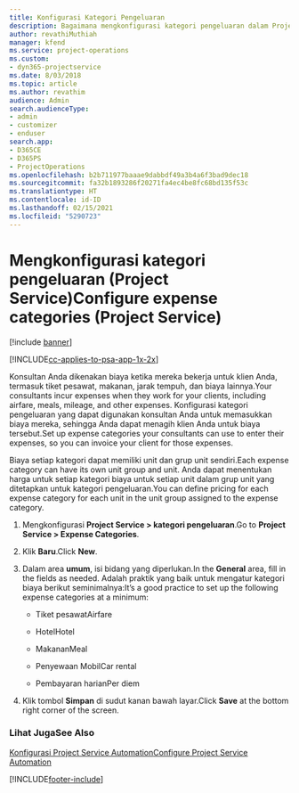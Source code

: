 ```yaml
---
title: Konfigurasi Kategori Pengeluaran
description: Bagaimana mengkonfigurasi kategori pengeluaran dalam Project Service
author: revathiMuthiah
manager: kfend
ms.service: project-operations
ms.custom:
- dyn365-projectservice
ms.date: 8/03/2018
ms.topic: article
ms.author: revathim
audience: Admin
search.audienceType:
- admin
- customizer
- enduser
search.app:
- D365CE
- D365PS
- ProjectOperations
ms.openlocfilehash: b2b711977baaae9dabbdf49a3b4a6f3bad9dec18
ms.sourcegitcommit: fa32b1893286f20271fa4ec4be8fc68bd135f53c
ms.translationtype: HT
ms.contentlocale: id-ID
ms.lasthandoff: 02/15/2021
ms.locfileid: "5290723"
---
```

# <a name="configure-expense-categories-project-service"></a><span data-ttu-id="62908-103">Mengkonfigurasi kategori pengeluaran (Project Service)</span><span class="sxs-lookup"><span data-stu-id="62908-103">Configure expense categories (Project Service)</span></span>

[!include [banner](../includes/psa-now-project-operations.md)]

[!INCLUDE[cc-applies-to-psa-app-1x-2x](../includes/cc-applies-to-psa-app-1x-2x.md)]

<span data-ttu-id="62908-104">Konsultan Anda dikenakan biaya ketika mereka bekerja untuk klien Anda, termasuk tiket pesawat, makanan, jarak tempuh, dan biaya lainnya.</span><span class="sxs-lookup"><span data-stu-id="62908-104">Your consultants incur expenses when they work for your clients, including airfare, meals, mileage, and other expenses.</span></span> <span data-ttu-id="62908-105">Konfigurasi kategori pengeluaran yang dapat digunakan konsultan Anda untuk memasukkan biaya mereka, sehingga Anda dapat menagih klien Anda untuk biaya tersebut.</span><span class="sxs-lookup"><span data-stu-id="62908-105">Set up expense categories your consultants can use to enter their expenses, so you can invoice your client for those expenses.</span></span>  
  
<span data-ttu-id="62908-106">Biaya setiap kategori dapat memiliki unit dan grup unit sendiri.</span><span class="sxs-lookup"><span data-stu-id="62908-106">Each expense category can have its own unit group and unit.</span></span> <span data-ttu-id="62908-107">Anda dapat menentukan harga untuk setiap kategori biaya untuk setiap unit dalam grup unit yang ditetapkan untuk kategori pengeluaran.</span><span class="sxs-lookup"><span data-stu-id="62908-107">You can define pricing for each expense category for each unit in the unit group assigned to the expense category.</span></span>  
  
1.  <span data-ttu-id="62908-108">Mengkonfigurasi **Project Service > kategori pengeluaran**.</span><span class="sxs-lookup"><span data-stu-id="62908-108">Go to **Project Service > Expense Categories**.</span></span>  
  
2.  <span data-ttu-id="62908-109">Klik **Baru**.</span><span class="sxs-lookup"><span data-stu-id="62908-109">Click **New**.</span></span>  
  
3.  <span data-ttu-id="62908-110">Dalam area **umum**, isi bidang yang diperlukan.</span><span class="sxs-lookup"><span data-stu-id="62908-110">In the **General** area, fill in the fields as needed.</span></span> <span data-ttu-id="62908-111">Adalah praktik yang baik untuk mengatur kategori biaya berikut seminimalnya:</span><span class="sxs-lookup"><span data-stu-id="62908-111">It’s a good practice to set up the following expense categories at a minimum:</span></span>  
  
    -   <span data-ttu-id="62908-112">Tiket pesawat</span><span class="sxs-lookup"><span data-stu-id="62908-112">Airfare</span></span>  
  
    -   <span data-ttu-id="62908-113">Hotel</span><span class="sxs-lookup"><span data-stu-id="62908-113">Hotel</span></span>  
  
    -   <span data-ttu-id="62908-114">Makanan</span><span class="sxs-lookup"><span data-stu-id="62908-114">Meal</span></span>  
  
    -   <span data-ttu-id="62908-115">Penyewaan Mobil</span><span class="sxs-lookup"><span data-stu-id="62908-115">Car rental</span></span>  
  
    -   <span data-ttu-id="62908-116">Pembayaran harian</span><span class="sxs-lookup"><span data-stu-id="62908-116">Per diem</span></span>  
  
4.  <span data-ttu-id="62908-117">Klik tombol **Simpan** di sudut kanan bawah layar.</span><span class="sxs-lookup"><span data-stu-id="62908-117">Click **Save** at the bottom right corner of the screen.</span></span>  
  
### <a name="see-also"></a><span data-ttu-id="62908-118">Lihat Juga</span><span class="sxs-lookup"><span data-stu-id="62908-118">See Also</span></span>  
 [<span data-ttu-id="62908-119">Konfigurasi Project Service Automation</span><span class="sxs-lookup"><span data-stu-id="62908-119">Configure Project Service Automation</span></span>](../psa/configure.md)


[!INCLUDE[footer-include](../includes/footer-banner.md)]